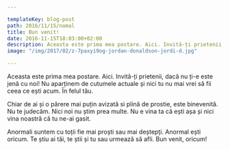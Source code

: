 ```yaml
---

templateKey: blog-post
path: 2016/11/15/nomal
title: Bun venit!
date: 2016-11-15T18:03:00+02:00
description: Aceasta este prima mea postare. Aici. Invită-ți prietenii, dacă nu ți-e este jenă cu noi! Nu aparținem de cutumele actuale și nici tu nu mai vrei să fii ceea ce ești acum. În felul tă
image: "/img/2017/02/z-7paxyi9og-jordan-donaldson-jordi-d.jpg"

---
```

Aceasta este prima mea postare. Aici.
Invită-ți prietenii, dacă nu ți-e este jenă cu noi!
Nu aparținem de cutumele actuale și nici tu nu mai vrei să fii ceea ce ești acum. În felul tău.

Chiar de ai și o părere mai puțin avizată si plină de prostie, este binevenită. Nu te judecăm. Nici noi nu știm prea multe. Nu e vina ta că ești așa și nici vina noastră că tu ne-ai gasit.

Anormali suntem cu toții fie mai proști sau mai deștepți.
Anormal ești oricum. Te știu ai tăi, te știi și tu sau urmează să afli.
Bun venit, oricum!

